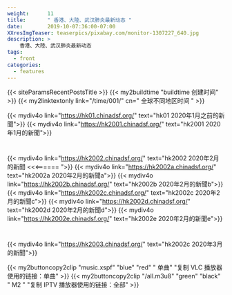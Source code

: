 ```yaml
---
weight:      11
title:       " 香港、大陸、武汉肺炎最新动态 "
date:        2019-10-07:36:00-07:00
XXresImgTeaser: teaserpics/pixabay.com/monitor-1307227_640.jpg
description: >
    香港、大陸、武汉肺炎最新动态
tags:
  - front
categories:
  - features
---
```


{{< siteParamsRecentPostsTitle >}} 
{{< my2buildtime "buildtime 创建时间" >}}
{{< my2linktextonly link="/time/001/" cn=" 全球不同地区时间 " >}}

{{< mydiv4o link="https://hk01.chinadsf.org/"    text="hk01    2020年1月之前的新聞">}}
{{< mydiv4o link="https://hk2001.chinadsf.org/"  text="hk2001  2020年1月的新聞">}}

#

{{< mydiv4o link="https://hk2002.chinadsf.org/"  text="hk2002  2020年2月的新聞 <<<====== ">}}
{{< mydiv4o link="https://hk2002a.chinadsf.org/" text="hk2002a 2020年2月的新聞a">}}
{{< mydiv4o link="https://hk2002b.chinadsf.org/" text="hk2002b 2020年2月的新聞b">}}
{{< mydiv4o link="https://hk2002c.chinadsf.org/" text="hk2002c 2020年2月的新聞c">}}
{{< mydiv4o link="https://hk2002d.chinadsf.org/" text="hk2002d 2020年2月的新聞d">}}
{{< mydiv4o link="https://hk2002e.chinadsf.org/" text="hk2002e 2020年2月的新聞e">}}

#

{{< mydiv4o link="https://hk2003.chinadsf.org/"  text="hk2002c 2020年3月的新聞">}}


{{< my2buttoncopy2clip "music.xspf"        "blue"   "red"    " 单曲"  "复制 VLC 播放器使用的链接：单曲" >}} {{< my2buttoncopy2clip      "/all.m3u8"         "green"  "black"  " M2 "    "复制 IPTV 播放器使用的链接：全部" >}} 
